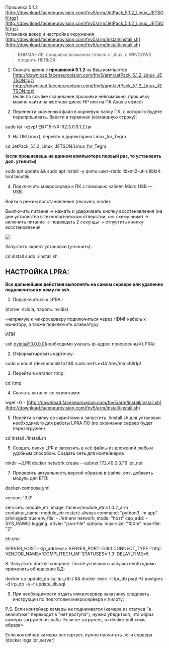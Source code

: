 Прошивка 5.1.2  
[http://download.faceneurovision.com/fnv5/arm/JetPack_5.1.2_Linux_JETSON.tgz](http://download.faceneurovision.com/fnv5/arm/JetPack_5.1.2_Linux_JETSON.tgz)  
Установка докер и настройка окружения  
[http://download.faceneurovision.com/fnv5/arm/install/install.sh](http://download.faceneurovision.com/fnv5/arm/install/install.sh)


> ВНИМАНИЕ: прошивка возможна только с Linux, с WINDOWS прошить НЕЛЬЗЯ.

1. Скачать архив с **прошивкой 5.1.2** на Ваш компьютер [http://download.faceneurovision.com/fnv5/arm/JetPack_5.1.2_Linux_JETSON.tgz](http://download.faceneurovision.com/fnv5/arm/JetPack_5.1.2_Linux_JETSON.tgz)  
(если по ссылке скачивание прошивки невозможно, прошивку можно найти на жёстком диске HP или на ПК Asus в офисе)

2. Перенести скаченный файл в корневую папку ПК, с которого будете перепрошивать. Ввести в терминал (командную строку):

sudo tar -xzvpf EN715-NX-R2.3.0.5.1.2.tar

3. На ПК(Linux), перейти в директорию Linux_for_Tegra

cd JetPack_5.1.2_Linux_JETSON/Linux_for_Tegra

**(если прошиваешь на данном компьютере первый раз, то установить доп. утилиты)**

sudo apt update && sudo apt install -y qemu-user-static libxml2-utils liblz4-tool binutils 

4. Подключить микросервер к ПК с помощью кабеля Micro USB — USB.

Войти в режим восстановления (recovery mode):

Выключить питание -> нажать и удерживать кнопку восстановления (на дне устройства в технологическом отверстии, см. схему ниже) -> включить питание -> подождать 2 секунды -> отпустить кнопку восстановления

![](https://complitech.aspro.cloud/files/download/4f9d2e29-0142-11ee-a147-fa163e2ff576)

Запустить скрипт установки (уточнить):

cd install 
sudo ./install.sh

####   

## НАСТРОЙКА LPRA:

**Все дальнейшие действия выполнять на самом сервере или удаленно подключиться к нему по ssh.**

1. Подключиться к LPRA :  

(логин: nvidia, пароль: nvidia)

-напрямую к микросерверу подключиться через HDMI-кабель к монитору, а также подключить клавиатуру.

ИЛИ

ssh nvidia@0.0.0.0(необходимо указать ip-адрес присвоенный LPRA)

2. Отформатировать карточку:

sudo umount /dev/mmcblk1p1 && sudo mkfs.ext4 /dev/mmcblk1p1

3. Перейти в каталог /tmp:

cd /tmp

4. Скачать каталог со скриптами:

wget -O - [http://download.faceneurovision.com/fnv5/arm/install/install.sh](http://download.faceneurovision.com/fnv5/arm/install/install.sh)


5. Перейти в папку со скриптами и запустить ./install.sh для установки необходимого для работы LPRA ПО (по окончании сервер будет перезагружен)

cd install
./install.sh

6. Создать папку LPR и загрузить в неё файлы из вложений любым удобным способом. Создать сеть для контейнеров

mkdir ~/LPR
docker network create --subnet 172.49.0.0/16 lpr_net

7. Проверить актуальность версий образов в файле .env, добавить модуль для ETR:

  

docker-compose.yml  

version: '3.9'

services:
  module_etr:
    image: facenv/module_etr:v1.0.2_arm
    container_name: module_etr
    restart: always
    command: "python3 -m app"
    privileged: true
    env_file:
      - ./etr.env
    network_mode: "host"
    cap_add:
      - SYS_RAWIO
    logging:
      driver: "json-file"
      options:
        max-size: "100m"
        max-file: "2"

etr.env  

SERVER_HOST=<ip_address>
SERVER_PORT=5190
CONNECT_TYPE='http'
VENDOR_NAME='COMPLITECH_IM'
STATUSES='1,3'
DELAY_TIME=5

  

8. Запустить docker-compose. После успешного запуска необходимо применить обновление БД:

docker cp update_db.sql lpr_db:/ && docker exec -it lpr_db psql -U postgres -d lrp_db -a -f update_db.sql

9. При необходимости отдать микросервер заказчику следовать инструкции по подготовке микросервера к пилоту:



P.S. Если контейнер камеры не поднимается (камера из статуса "в аналитике" переходит в "нет доступа"), нужно убедиться, что образ камеры загружен из хаба. Если не загружен, то docker pull <имя образа>

Если контейнер камеры рестартует, нужно прочитать логи сервера (docker logs lpr_server)